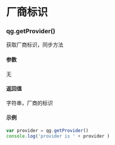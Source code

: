# 厂商标识

### qg.getProvider()

获取厂商标识，同步方法

#### 参数
无

#### 返回值

字符串，厂商的标识

#### 示例

```javascript
var provider = qg.getProvider()
console.log('provider is ' + provider )
```

